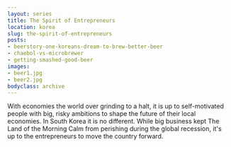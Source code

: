 ```yaml
---
layout: series
title: The Spirit of Entrepreneurs
location: korea
slug: the-spirit-of-entrepreneurs
posts:
- beerstory-one-koreans-dream-to-brew-better-beer
- chaebol-vs-microbrewer
- getting-smashed-good-beer
images:
- beer1.jpg
- beer2.jpg
bodyclass: archive
---
```

With economies the world over grinding to a halt, it is up to self-motivated people with big, risky ambitions to shape the future of their local economies. In South Korea it is no different. While big business kept The Land of the Morning Calm from perishing during the global recession, it's up to the entrepreneurs to move the country forward.